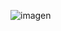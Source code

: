 ![imagen](https://github.com/Mr-S4mura1/Clac/assets/113269686/ca5e9acd-7579-47ad-b2f2-a84f3d9223b3)
